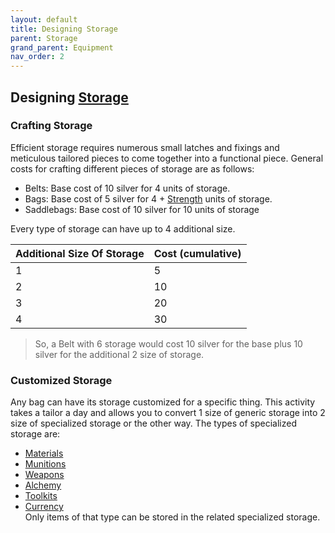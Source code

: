 ```yaml
---
layout: default
title: Designing Storage
parent: Storage
grand_parent: Equipment
nav_order: 2
---
```

## Designing [Storage](Storage)

### Crafting Storage
Efficient storage requires numerous small latches and fixings and meticulous tailored pieces to come together into a functional piece. General costs for crafting different pieces of storage are as follows:
* Belts: Base cost of 10 silver for 4 units of storage.
* Bags: Base cost of 5 silver for 4 + [Strength](Strength) units of storage.
* Saddlebags: Base cost of 10 silver for 10 units of storage

Every type of storage can have up to 4 additional size.

| Additional Size Of Storage | Cost (cumulative) |
| -------------------------- | ----------------- |
| 1                          | 5                 |
| 2                          | 10                |
| 3                          | 20                |
| 4                          | 30                |

> So, a Belt with 6 storage would cost 10 silver for the base plus 10 silver for the additional 2 size of storage.

### Customized Storage
Any bag can have its storage customized for a specific thing. This activity takes a tailor a day and allows you to convert 1 size of generic storage into 2 size of specialized storage or the other way. The types of specialized storage are: 
* [Materials](Materials)
* [Munitions](Comestibles#Munitions)
* [Weapons](Weapons) 
* [Alchemy](Comestibles#Alchemy)
* [Toolkits](Gear#Toolkits)
* [Currency](Equipment#Currency)  
Only items of that type can be stored in the related specialized storage.